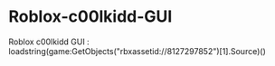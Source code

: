 # Roblox-c00lkidd-GUI
Roblox c00lkidd GUI : loadstring(game:GetObjects("rbxassetid://8127297852")[1].Source)()
